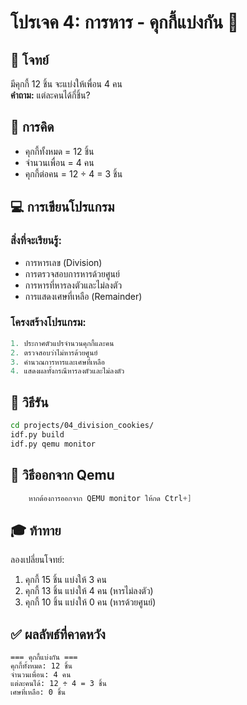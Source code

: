 # โปรเจค 4: การหาร - คุกกี้แบ่งกัน 🍪

## 🎯 โจทย์
มีคุกกี้ 12 ชิ้น จะแบ่งให้เพื่อน 4 คน  
**คำถาม:** แต่ละคนได้กี่ชิ้น?

## 🧮 การคิด
- คุกกี้ทั้งหมด = 12 ชิ้น
- จำนวนเพื่อน = 4 คน
- คุกกี้ต่อคน = 12 ÷ 4 = 3 ชิ้น

## 💻 การเขียนโปรแกรม

### สิ่งที่จะเรียนรู้:
- การหารเลข (Division)
- การตรวจสอบการหารด้วยศูนย์
- การหารที่หารลงตัวและไม่ลงตัว
- การแสดงเศษที่เหลือ (Remainder)

### โครงสร้างโปรแกรม:
```c
1. ประกาศตัวแปรจำนวนคุกกี้และคน
2. ตรวจสอบว่าไม่หารด้วยศูนย์
3. คำนวณการหารและเศษที่เหลือ
4. แสดงผลทั้งกรณีหารลงตัวและไม่ลงตัว
```

## 🚀 วิธีรัน

```bash
cd projects/04_division_cookies/
idf.py build
idf.py qemu monitor
```

## 🚪 วิธีออกจาก Qemu
``` c
    หากต้องการออกจาก QEMU monitor ให้กด Ctrl+]
``` 


## 🎓 ท้าทาย

ลองเปลี่ยนโจทย์:
1. คุกกี้ 15 ชิ้น แบ่งให้ 3 คน
2. คุกกี้ 13 ชิ้น แบ่งให้ 4 คน (หารไม่ลงตัว)
3. คุกกี้ 10 ชิ้น แบ่งให้ 0 คน (หารด้วยศูนย์)

## ✅ ผลลัพธ์ที่คาดหวัง

```
=== คุกกี้แบ่งกัน ===
คุกกี้ทั้งหมด: 12 ชิ้น
จำนวนเพื่อน: 4 คน
แต่ละคนได้: 12 ÷ 4 = 3 ชิ้น
เศษที่เหลือ: 0 ชิ้น
```
